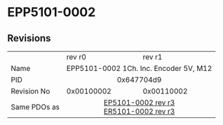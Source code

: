 # EPP5101-0002

## Revisions
<table>
<tr>
<td></td>
<td>rev r0</td>
<td>rev r1</td>
</tr>
<tr>
<td>Name</td>
<td colspan=2 align="center">EPP5101-0002 1Ch. Inc. Encoder 5V, M12</td>
</tr>
<tr>
<td>PID</td>
<td colspan=2 align="center">0x647704d9</td>
</tr>
<tr>
<td>Revision No</td>
<td>0x00100002</td>
<td>0x00110002</td>
</tr>
<tr>
<td>Same PDOs as</td>
<td colspan=2 align="center"><a href="EP5101-0002.md">EP5101-0002 rev r3</a><br/><a href="ER5101-0002.md">ER5101-0002 rev r3</a></td>
</tr>
</table>
